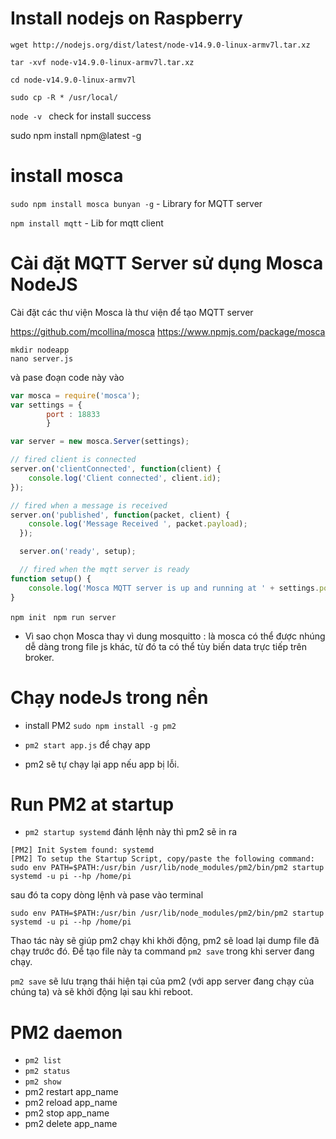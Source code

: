 
# Install nodejs on Raspberry

```  
wget http://nodejs.org/dist/latest/node-v14.9.0-linux-armv7l.tar.xz

tar -xvf node-v14.9.0-linux-armv7l.tar.xz

cd node-v14.9.0-linux-armv7l

sudo cp -R * /usr/local/
```

```node -v ``` check for install success

sudo npm install npm@latest -g

# install mosca

```sudo npm install mosca bunyan -g``` - Library for MQTT server

```npm install mqtt``` - Lib for mqtt client


# Cài đặt MQTT Server sử dụng Mosca NodeJS

Cài đặt các thư viện
Mosca là thư viện để tạo MQTT server

https://github.com/mcollina/mosca
https://www.npmjs.com/package/mosca

```
mkdir nodeapp
nano server.js

```

và pase đoạn code này vào

```js
var mosca = require('mosca');
var settings = {
		port : 18833
		}

var server = new mosca.Server(settings);

// fired client is connected
server.on('clientConnected', function(client) {
    console.log('Client connected', client.id);
});

// fired when a message is received
server.on('published', function(packet, client) {
    console.log('Message Received ', packet.payload);
  });

  server.on('ready', setup);

  // fired when the mqtt server is ready
function setup() {
    console.log('Mosca MQTT server is up and running at ' + settings.port);
}
  ```
```npm init ```
```npm run server```

  - Vì sao chọn Mosca thay vì dung mosquitto : là mosca có thể được nhúng dễ dàng trong file js khác, từ đó ta có thể tùy biến data trực tiếp trên broker.

# Chạy nodeJs trong nền

- install PM2  ```sudo npm install -g pm2```

- ```pm2 start app.js``` để chạy app

- pm2 sẽ tự chạy lại app nếu app bị lỗi.

# Run PM2 at startup

- ```pm2 startup systemd``` đánh lệnh này thì pm2 sẽ in ra

```
[PM2] Init System found: systemd
[PM2] To setup the Startup Script, copy/paste the following command:
sudo env PATH=$PATH:/usr/bin /usr/lib/node_modules/pm2/bin/pm2 startup systemd -u pi --hp /home/pi
```

sau đó ta copy dòng lệnh và pase vào terminal

```sudo env PATH=$PATH:/usr/bin /usr/lib/node_modules/pm2/bin/pm2 startup systemd -u pi --hp /home/pi```

Thao tác này sẽ giúp pm2 chạy khi khởi động, pm2 sẽ load lại dump file đã chạy trước đó.
Để tạo file này ta command ```pm2 save``` trong khi server đang chạy.

```pm2 save``` sẽ lưu trạng thái hiện tại của pm2 (với app server đang chạy của chúng ta) và sẽ khởi động lại sau khi reboot.

# PM2 daemon

- ```pm2 list```
- ```pm2 status```
- ```pm2 show```
- pm2 restart app_name
- pm2 reload app_name
- pm2 stop app_name
- pm2 delete app_name

